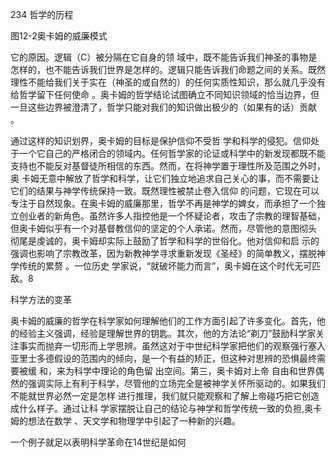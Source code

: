234 哲学的历程

图12-2奥卡姆的威廉模式

它的原因。逻辑（C）被分隔在它自身的领 域中，既不能告诉我们神圣的事物是怎样的，也不能告诉我们世界是怎样的。逻辑只能告诉我们命题之间的关系。既然理性不能给我们关于实在（神圣的或自然的）的任何实质性知识，那么就几乎没有给哲学留下任何使命 。奥卡姆的哲学结论试图确立不同知识领域的恰当边界，但一旦这些边界被澄清了，哲学只能对我们的知识做出极少的（如果有的话）贡献 。

通过这样的知识划界，奥卡姆的目标是保护信仰不受哲 学和科学的侵犯。信仰处于一个它自己的严格闭合的领域内。任何哲学家的论证或科学中的新发现都既不能支持也不能反对基督徒所相信的东西。然而，在将神学置于理性所及范围之外时，奥 卡姆无意中解放了哲学和科学，让它们独立地追求自己关心的事，而不需要让它们的结果与神学传统保持一致。既然理性被禁止卷入信仰 的问题，它现在可以专注于自然现象。在奥卡姆的威廉那里，哲学不再是神学的婢女，而承担了一个独立创业者的新角色。虽然许多人指控他是一个怀疑论者，攻击了宗教的理智基础，但奥卡姆似乎有一个对基督教信仰的坚定的个人承诺。然而，尽管他的意图彻头 彻尾是虔诚的，奥卡姆却实际上鼓励了哲学和科学的世俗化。他对信仰和启 示的强调也影响了宗教改革，因为新教神学寻求重新发现《圣经》的简单教义，摆脱神学传统的累赘 。一位历史 学家说，“就破坏能力而言”，奥卡姆在这个时代无可匹敌。8

科学方法的变革

奥卡姆的威廉的哲学在科学家如何理解他们的工作方面引起了许多变化。首先，他的经验主义强调，经验是理解世界的钥匙。其次，他的方法论“剃刀”鼓励科学家关注事实而抛弃一切形而上学思辨。虽然这对于中世纪科学家把他们的观察强行塞入亚里士多德假设的范围内的倾向，是一个有益的矫正，但这种对思辨的恐惧最终需要被缓 和，来为科学中理论的角色留 出空间。第三，奥卡姆对上帝 自由和世界偶然的强调实际上有利于科学，尽管他的立场完全是被神学关怀所驱动的。如果我们不能就世界必然一定是怎样 进行推理，我们就只能观察和了解上帝碰巧把它创造成什么样子。通过让科 学家摆脱让自己的结论与神学和哲学传统一致的负担,奥卡姆的想法在数学 、天文学和物理学中引起了一种新的兴趣。

一个例子就足以表明科学革命在14世纪是如何